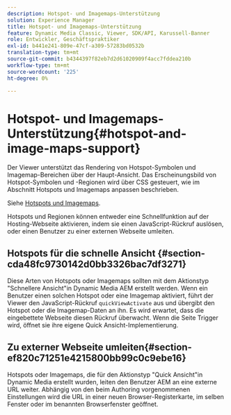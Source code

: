 ```yaml
---
description: Hotspot- und Imagemaps-Unterstützung
solution: Experience Manager
title: Hotspot- und Imagemaps-Unterstützung
feature: Dynamic Media Classic, Viewer, SDK/API, Karussell-Banner
role: Entwickler, Geschäftspraktiker
exl-id: b441e241-809e-47cf-a309-57283bd0532b
translation-type: tm+mt
source-git-commit: b4344397f82eb7d2d61020909f4acc7fddea210b
workflow-type: tm+mt
source-wordcount: '225'
ht-degree: 0%

---
```


# Hotspot- und Imagemaps-Unterstützung{#hotspot-and-image-maps-support}

Der Viewer unterstützt das Rendering von Hotspot-Symbolen und Imagemap-Bereichen über der Haupt-Ansicht. Das Erscheinungsbild von Hotspot-Symbolen und -Regionen wird über CSS gesteuert, wie im Abschnitt Hotspots und Imagemaps anpassen beschrieben.

Siehe [Hotspots und Imagemaps](../../c-html5-aem-asset-viewers/c-html5-aem-carousel/c-html5-aem-carousel-customizingviewer/r-html5-aem-carousel-customize-hotspots-imagemaps.md#reference-2ac3cc414ef2467390bf53145f1d8d74).

Hotspots und Regionen können entweder eine Schnellfunktion auf der Hosting-Webseite aktivieren, indem sie einen JavaScript-Rückruf auslösen, oder einen Benutzer zu einer externen Webseite umleiten.

## Hotspots für die schnelle Ansicht {#section-cda48fc9730142d0bb3326bac7df3271}

Diese Arten von Hotspots oder Imagemaps sollten mit dem Aktionstyp &quot;Schnellere Ansicht&quot;in Dynamic Media AEM erstellt werden. Wenn ein Benutzer einen solchen Hotspot oder eine Imagemap aktiviert, führt der Viewer den JavaScript-Rückruf `quickViewActivate` aus und übergibt den Hotspot oder die Imagemap-Daten an ihn. Es wird erwartet, dass die eingebettete Webseite diesen Rückruf überwacht. Wenn die Seite Trigger wird, öffnet sie ihre eigene Quick Ansicht-Implementierung.

## Zu externer Webseite umleiten{#section-ef820c71251e4215800bb99c0c9ebe16}

Hotspots oder Imagemaps, die für den Aktionstyp &quot;Quick Ansicht&quot;in Dynamic Media erstellt wurden, leiten den Benutzer AEM an eine externe URL weiter. Abhängig von den beim Authoring vorgenommenen Einstellungen wird die URL in einer neuen Browser-Registerkarte, im selben Fenster oder im benannten Browserfenster geöffnet.
